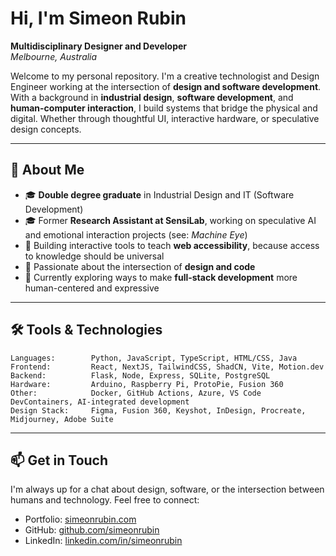 # Hi, I'm Simeon Rubin

**Multidisciplinary Designer and Developer**  
*Melbourne, Australia*

Welcome to my personal repository. I'm a creative technologist and Design Engineer working at the intersection of **design and software development**. With a background in **industrial design**, **software development**, and **human-computer interaction**, I build systems that bridge the physical and digital. Whether through thoughtful UI, interactive hardware, or speculative design concepts.

---

## 🌱 About Me

- 🎓 **Double degree graduate** in Industrial Design and IT (Software Development)
- 🎓 Former **Research Assistant at SensiLab**, working on speculative AI and emotional interaction projects (see: *Machine Eye*)
- 🧰 Building interactive tools to teach **web accessibility**, because access to knowledge should be universal
- 🧠 Passionate about the intersection of **design and code**
- 🧪 Currently exploring ways to make **full-stack development** more human-centered and expressive

---

## 🛠 Tools & Technologies

```text
Languages:        Python, JavaScript, TypeScript, HTML/CSS, Java  
Frontend:         React, NextJS, TailwindCSS, ShadCN, Vite, Motion.dev
Backend:          Flask, Node, Express, SQLite, PostgreSQL  
Hardware:         Arduino, Raspberry Pi, ProtoPie, Fusion 360  
Other:            Docker, GitHub Actions, Azure, VS Code DevContainers, AI-integrated development
Design Stack:     Figma, Fusion 360, Keyshot, InDesign, Procreate, Midjourney, Adobe Suite
```

---

## 📫 Get in Touch

I'm always up for a chat about design, software, or the intersection between humans and technology. Feel free to connect:

- Portfolio: [simeonrubin.com](https://simeonrubin.com)  
- GitHub: [github.com/simeonrubin](https://github.com/simeonrubin)  
- LinkedIn: [linkedin.com/in/simeonrubin](https://linkedin.com/in/simeonrubin)
